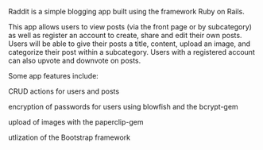 
Raddit is a simple blogging app built using the framework Ruby on Rails. 

This app allows users to view posts (via the front page or by subcategory) as well as register an account to create, share and edit their own posts. Users will be able to give their posts a title, content, upload an image, and categorize their post within a subcategory. Users with a registered account can also upvote and downvote on posts.


Some app features include:
  
  CRUD actions for users and posts 
  
  encryption of passwords for users using blowfish and the bcrypt-gem
  
  upload of images with the paperclip-gem
  
  utlization of the Bootstrap framework
